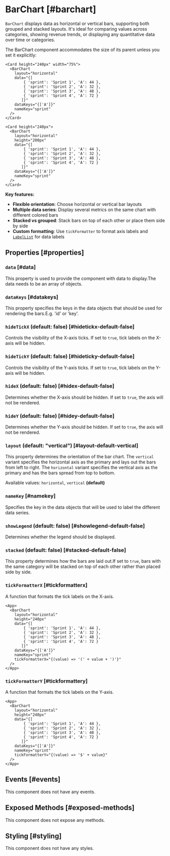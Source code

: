 # BarChart [#barchart]

`BarChart` displays data as horizontal or vertical bars, supporting both grouped and stacked layouts. It's ideal for comparing values across categories, showing revenue trends, or displaying any quantitative data over time or categories.

The BarChart component accommodates the size of its parent unless you set it explicitly:

```xmlui-pg copy display height="300px" name="Example: dimension determined by the parent" /Card height="240px" width="75%"/
<Card height="240px" width="75%">
  <BarChart
    layout="horizontal"
    data="{[
        { 'sprint': 'Sprint 1', 'A': 44 },
        { 'sprint': 'Sprint 2', 'A': 32 },
        { 'sprint': 'Sprint 3', 'A': 48 },
        { 'sprint': 'Sprint 4', 'A': 72 }
       ]}"
    dataKeys="{['A']}"
    nameKey="sprint"
  />
</Card>
```

```xmlui-pg copy display height="300px" name="Example: dimension overwritten by Barchart" /height="240px"/ /height="200px"/
<Card height="240px">
  <BarChart
    layout="horizontal"
    height="200px"
    data="{[
        { 'sprint': 'Sprint 1', 'A': 44 },
        { 'sprint': 'Sprint 2', 'A': 32 },
        { 'sprint': 'Sprint 3', 'A': 48 },
        { 'sprint': 'Sprint 4', 'A': 72 }
       ]}"
    dataKeys="{['A']}"
    nameKey="sprint"
  />
</Card>
```

**Key features:**
- **Flexible orientation**: Choose horizontal or vertical bar layouts
- **Multiple data series**: Display several metrics on the same chart with different colored bars
- **Stacked vs grouped**: Stack bars on top of each other or place them side by side
- **Custom formatting**: Use `tickFormatter` to format axis labels and [`LabelList`](/components/LabelList) for data labels

## Properties [#properties]

### `data` [#data]

This property is used to provide the component with data to display.The data needs to be an array of objects.

### `dataKeys` [#datakeys]

This property specifies the keys in the data objects that should be used for rendering the bars.E.g. 'id' or 'key'.

### `hideTickX` (default: false) [#hidetickx-default-false]

Controls the visibility of the X-axis ticks. If set to `true`, tick labels on the X-axis will be hidden.

### `hideTickY` (default: false) [#hideticky-default-false]

Controls the visibility of the Y-axis ticks. If set to `true`, tick labels on the Y-axis will be hidden.

### `hideX` (default: false) [#hidex-default-false]

Determines whether the X-axis should be hidden. If set to `true`, the axis will not be rendered.

### `hideY` (default: false) [#hidey-default-false]

Determines whether the Y-axis should be hidden. If set to `true`, the axis will not be rendered.

### `layout` (default: "vertical") [#layout-default-vertical]

This property determines the orientation of the bar chart. The `vertical` variant specifies the horizontal axis as the primary and lays out the bars from left to right. The `horizontal` variant specifies the vertical axis as the primary and has the bars spread from top to bottom.

Available values: `horizontal`, `vertical` **(default)**

### `nameKey` [#namekey]

Specifies the key in the data objects that will be used to label the different data series.

### `showLegend` (default: false) [#showlegend-default-false]

Determines whether the legend should be displayed.

### `stacked` (default: false) [#stacked-default-false]

This property determines how the bars are laid out.If set to `true`, bars with the same category will be stacked on top of each other rather than placed side by side.

### `tickFormatterX` [#tickformatterx]

A function that formats the tick labels on the X-axis. 

```xmlui-pg copy display height="320px" name="Example: tickFormatterX"
<App>
  <BarChart
    layout="horizontal"
    height="240px"
    data="{[
        { 'sprint': 'Sprint 1', 'A': 44 },
        { 'sprint': 'Sprint 2', 'A': 32 },
        { 'sprint': 'Sprint 3', 'A': 48 },
        { 'sprint': 'Sprint 4', 'A': 72 }
       ]}"
    dataKeys="{['A']}"
    nameKey="sprint"
    tickFormatterX="{(value) => '(' + value + ')'}"
  />
</App>
```

### `tickFormatterY` [#tickformattery]

A function that formats the tick labels on the Y-axis. 

```xmlui-pg copy display height="320px" name="Example: tickFormatterY"
<App>
  <BarChart
    layout="horizontal"
    height="240px"
    data="{[
        { 'sprint': 'Sprint 1', 'A': 44 },
        { 'sprint': 'Sprint 2', 'A': 32 },
        { 'sprint': 'Sprint 3', 'A': 48 },
        { 'sprint': 'Sprint 4', 'A': 72 }
       ]}"
    dataKeys="{['A']}"
    nameKey="sprint"
    tickFormatterY="{(value) => '$' + value}"
  />
</App>
```

## Events [#events]

This component does not have any events.

## Exposed Methods [#exposed-methods]

This component does not expose any methods.

## Styling [#styling]

This component does not have any styles.
